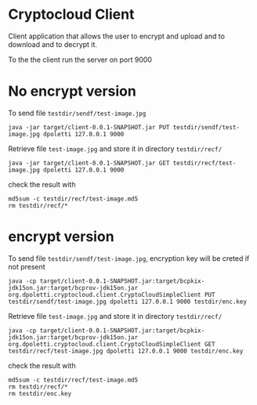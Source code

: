 # Cryptocloud Client 	

Client application that allows the user to encrypt and upload and to download and to decrypt it.

To the the client run the server on port 9000

# No encrypt version


To send file `testdir/sendf/test-image.jpg` 

```
java -jar target/client-0.0.1-SNAPSHOT.jar PUT testdir/sendf/test-image.jpg dpoletti 127.0.0.1 9000
```

Retrieve  file `test-image.jpg` and store it in directory `testdir/recf/` 

```
java -jar target/client-0.0.1-SNAPSHOT.jar GET testdir/recf/test-image.jpg dpoletti 127.0.0.1 9000
```

check the result with 

```
md5sum -c testdir/recf/test-image.md5
rm testdir/recf/*
```

#  encrypt version


To send file `testdir/sendf/test-image.jpg`, encryption key will be creted if not present

```
java -cp target/client-0.0.1-SNAPSHOT.jar:target/bcpkix-jdk15on.jar:target/bcprov-jdk15on.jar org.dpoletti.cryptocloud.client.CryptoCloudSimpleClient PUT testdir/sendf/test-image.jpg dpoletti 127.0.0.1 9000 testdir/enc.key
```

Retrieve  file `test-image.jpg` and store it in directory `testdir/recf/` 

```
java -cp target/client-0.0.1-SNAPSHOT.jar:target/bcpkix-jdk15on.jar:target/bcprov-jdk15on.jar org.dpoletti.cryptocloud.client.CryptoCloudSimpleClient GET testdir/recf/test-image.jpg dpoletti 127.0.0.1 9000 testdir/enc.key
```

check the result with 

```
md5sum -c testdir/recf/test-image.md5
rm testdir/recf/*
rm testdir/enc.key
```




